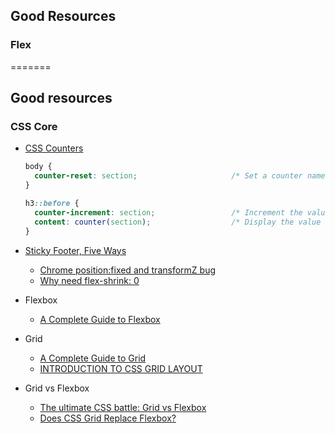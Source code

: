 ## Good Resources

### Flex
=======
## Good resources

### CSS Core
- [CSS Counters](https://developer.mozilla.org/en-US/docs/Web/CSS/CSS_Lists_and_Counters/Using_CSS_counters)
  ```css
  body {
    counter-reset: section;                     /* Set a counter named 'section', and its initial value is 0. */
  }

  h3::before {
    counter-increment: section;                 /* Increment the value of section counter by 1 */
    content: counter(section);                  /* Display the value of section counter */
  }
  ```
- [Sticky Footer, Five Ways](https://css-tricks.com/couple-takes-sticky-footer/)
  - [Chrome position:fixed and transformZ bug](https://stackoverflow.com/questions/12731975/chrome-positionfixed-and-transformz-bug)
  - [Why need flex-shrink: 0](https://codepen.io/noahblon/post/practical-guide-to-flexbox-dont-forget-about-flex-shrink)

- Flexbox
  - [A Complete Guide to Flexbox](https://css-tricks.com/snippets/css/a-guide-to-flexbox/)

- Grid
  - [A Complete Guide to Grid](https://css-tricks.com/snippets/css/complete-guide-grid/)
  - [INTRODUCTION TO CSS GRID LAYOUT](https://mozilladevelopers.github.io/playground/css-grid/)

- Grid vs Flexbox
  - [The ultimate CSS battle: Grid vs Flexbox](https://hackernoon.com/the-ultimate-css-battle-grid-vs-flexbox-d40da0449faf)
  - [Does CSS Grid Replace Flexbox?](https://css-tricks.com/css-grid-replace-flexbox/)
